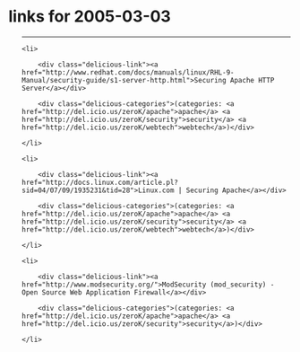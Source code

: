 # links for 2005-03-03

<ul class="delicious">

-------------------------------

	<li>

		<div class="delicious-link"><a href="http://www.redhat.com/docs/manuals/linux/RHL-9-Manual/security-guide/s1-server-http.html">Securing Apache HTTP Server</a></div>

		<div class="delicious-categories">(categories: <a href="http://del.icio.us/zeroK/apache">apache</a> <a href="http://del.icio.us/zeroK/security">security</a> <a href="http://del.icio.us/zeroK/webtech">webtech</a>)</div>

	</li>

	<li>

		<div class="delicious-link"><a href="http://docs.linux.com/article.pl?sid=04/07/09/1935231&tid=28">Linux.com | Securing Apache</a></div>

		<div class="delicious-categories">(categories: <a href="http://del.icio.us/zeroK/apache">apache</a> <a href="http://del.icio.us/zeroK/security">security</a> <a href="http://del.icio.us/zeroK/webtech">webtech</a>)</div>

	</li>

	<li>

		<div class="delicious-link"><a href="http://www.modsecurity.org/">ModSecurity (mod_security) - Open Source Web Application Firewall</a></div>

		<div class="delicious-categories">(categories: <a href="http://del.icio.us/zeroK/apache">apache</a> <a href="http://del.icio.us/zeroK/security">security</a>)</div>

	</li>

</ul>